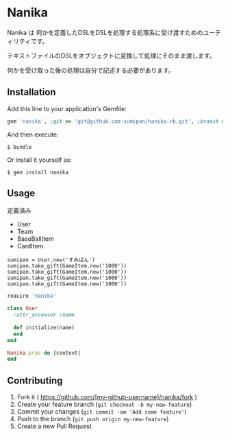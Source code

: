 # Nanika

Nanika は 何かを定義したDSLをDSLを処理する処理系に受け渡すためのユーティリティです。

テキストファイルのDSLをオブジェクトに変換して処理にそのまま渡します。

何かを受け取った後の処理は自分で記述する必要があります。

## Installation

Add this line to your application's Gemfile:

```ruby
gem 'nanika', :git => 'git@github.com:sumipan/nanika.rb.git', :branch => 'master'
```

And then execute:

    $ bundle

Or install it yourself as:

    $ gem install nanika

## Usage

定義済み

- User
- Team
- BaseBallItem
- CardItem

```text
sumipan = User.new('すみぱん')
sumipan.take_gift(GameItem.new('1000'))
sumipan.take_gift(GameItem.new('1000'))
sumipan.take_gift(GameItem.new('1000'))
sumipan.take_gift(GameItem.new('1000'))
```

```ruby
reauire 'nanika'

class User
  :attr_accessor :name
  
  def initialize(name)
  end
end

Nanika.proc do |context|
end
```


## Contributing

1. Fork it ( https://github.com/[my-github-username]/nanika/fork )
2. Create your feature branch (`git checkout -b my-new-feature`)
3. Commit your changes (`git commit -am 'Add some feature'`)
4. Push to the branch (`git push origin my-new-feature`)
5. Create a new Pull Request
